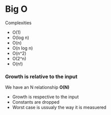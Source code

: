 # Big O
Complexities
- O(1)
- O(log n)
- O(n)
- O(n log n)
- O(n^2)
- O(2^n)
- O(n!)


### Growth is relative to the input
We have an N relationship **O(N)**

- Growth is respective to the input
- Constants are dropped
- Worst case is ussualy the way it is measuered

